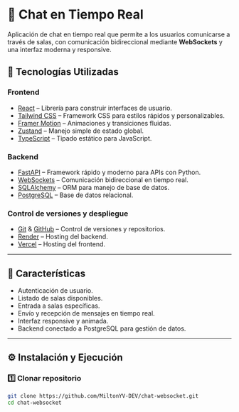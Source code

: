 # 💬 Chat en Tiempo Real

Aplicación de chat en tiempo real que permite a los usuarios comunicarse a través de salas, con comunicación bidireccional mediante **WebSockets** y una interfaz moderna y responsive.

## 🚀 Tecnologías Utilizadas

### **Frontend**
- [React](https://react.dev) – Librería para construir interfaces de usuario.
- [Tailwind CSS](https://tailwindcss.com) – Framework CSS para estilos rápidos y personalizables.
- [Framer Motion](https://www.framer.com/motion) – Animaciones y transiciones fluidas.
- [Zustand](https://docs.pmnd.rs/zustand) – Manejo simple de estado global.
- [TypeScript](https://www.typescriptlang.org) – Tipado estático para JavaScript.

### **Backend**
- [FastAPI](https://fastapi.tiangolo.com) – Framework rápido y moderno para APIs con Python.
- [WebSockets](https://developer.mozilla.org/es/docs/Web/API/WebSockets_API) – Comunicación bidireccional en tiempo real.
- [SQLAlchemy](https://docs.sqlalchemy.org) – ORM para manejo de base de datos.
- [PostgreSQL](https://www.postgresql.org/docs) – Base de datos relacional.

### **Control de versiones y despliegue**
- [Git](https://git-scm.com/doc) & [GitHub](https://docs.github.com) – Control de versiones y repositorios.
- [Render](https://render.com/docs) – Hosting del backend.
- [Vercel](https://vercel.com/docs) – Hosting del frontend.

---

## 📌 Características

- Autenticación de usuario.
- Listado de salas disponibles.
- Entrada a salas específicas.
- Envío y recepción de mensajes en tiempo real.
- Interfaz responsive y animada.
- Backend conectado a PostgreSQL para gestión de datos.

---

## ⚙️ Instalación y Ejecución

### **1️⃣ Clonar repositorio**
```bash
git clone https://github.com/MiltonYV-DEV/chat-websocket.git
cd chat-websocket
